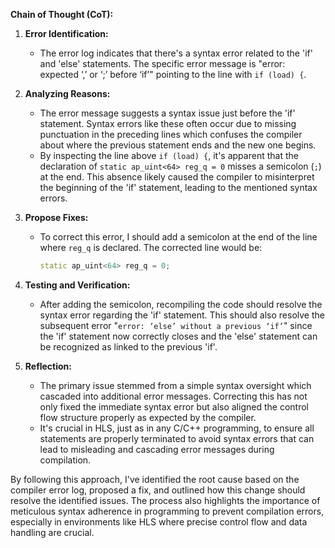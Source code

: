 **Chain of Thought (CoT):**

1. **Error Identification:**
   - The error log indicates that there's a syntax error related to the 'if' and 'else' statements. The specific error message is "error: expected ‘,’ or ‘;’ before ‘if’" pointing to the line with `if (load) {`.

2. **Analyzing Reasons:**
   - The error message suggests a syntax issue just before the 'if' statement. Syntax errors like these often occur due to missing punctuation in the preceding lines which confuses the compiler about where the previous statement ends and the new one begins.
   - By inspecting the line above `if (load) {`, it's apparent that the declaration of `static ap_uint<64> reg_q = 0` misses a semicolon (`;`) at the end. This absence likely caused the compiler to misinterpret the beginning of the 'if' statement, leading to the mentioned syntax errors.

3. **Propose Fixes:**
   - To correct this error, I should add a semicolon at the end of the line where `reg_q` is declared. The corrected line would be:
     ```cpp
     static ap_uint<64> reg_q = 0;
     ```

4. **Testing and Verification:**
   - After adding the semicolon, recompiling the code should resolve the syntax error regarding the 'if' statement. This should also resolve the subsequent error "`error: ‘else’ without a previous ‘if’`" since the 'if' statement now correctly closes and the 'else' statement can be recognized as linked to the previous 'if'.

5. **Reflection:**
   - The primary issue stemmed from a simple syntax oversight which cascaded into additional error messages. Correcting this has not only fixed the immediate syntax error but also aligned the control flow structure properly as expected by the compiler.
   - It's crucial in HLS, just as in any C/C++ programming, to ensure all statements are properly terminated to avoid syntax errors that can lead to misleading and cascading error messages during compilation.

By following this approach, I've identified the root cause based on the compiler error log, proposed a fix, and outlined how this change should resolve the identified issues. The process also highlights the importance of meticulous syntax adherence in programming to prevent compilation errors, especially in environments like HLS where precise control flow and data handling are crucial.